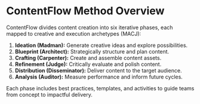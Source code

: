 # ContentFlow Method Overview

ContentFlow divides content creation into six iterative phases, each mapped to creative and execution archetypes (MACJ):

1. **Ideation (Madman):** Generate creative ideas and explore possibilities.
2. **Blueprint (Architect):** Strategically structure and plan content.
3. **Crafting (Carpenter):** Create and assemble content assets.
4. **Refinement (Judge):** Critically evaluate and polish content.
5. **Distribution (Disseminator):** Deliver content to the target audience.
6. **Analysis (Auditor):** Measure performance and inform future cycles.

Each phase includes best practices, templates, and activities to guide teams from concept to impactful delivery. 